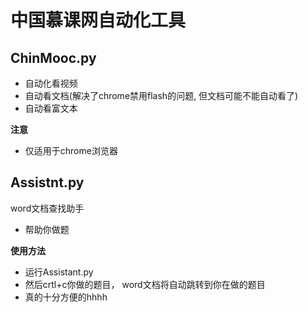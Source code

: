# 中国慕课网自动化工具

## ChinMooc.py
- 自动化看视频
- 自动看文档(解决了chrome禁用flash的问题, 但文档可能不能自动看了)
- 自动看富文本

**注意**
- 仅适用于chrome浏览器

## Assistnt.py
word文档查找助手
- 帮助你做题

**使用方法**
- 运行Assistant.py
- 然后crtl+c你做的题目， word文档将自动跳转到你在做的题目
- 真的十分方便的hhhh